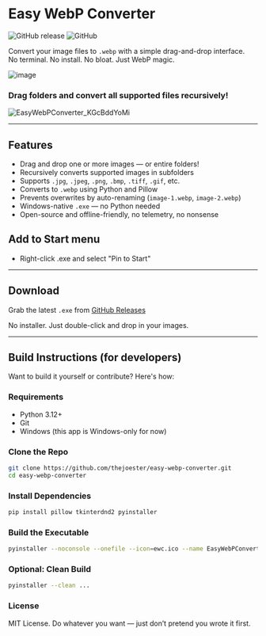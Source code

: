 # Easy WebP Converter

![GitHub release](https://img.shields.io/github/v/release/thejoester/easy-webp-converter?label=latest%20release)
![GitHub](https://img.shields.io/github/license/thejoester/easy-webp-converter)

Convert your image files to `.webp` with a simple drag-and-drop interface.  
No terminal. No install. No bloat. Just WebP magic.

![image](https://github.com/user-attachments/assets/e37e1087-5565-42a5-871e-d34efacf2834) 

### Drag folders and convert all supported files recursively! 
![EasyWebPConverter_KGcBddYoMi](https://github.com/user-attachments/assets/ce4c9dd2-e2ad-42f2-83fc-4b43a467492d)

---

##  Features

- Drag and drop one or more images  — or entire folders!
- Recursively converts supported images in subfolders
- Supports `.jpg`, `.jpeg`, `.png`, `.bmp`, `.tiff`, `.gif`, etc.
- Converts to `.webp` using Python and Pillow
- Prevents overwrites by auto-renaming (`image-1.webp`, `image-2.webp`)
- Windows-native `.exe` — no Python needed
- Open-source and offline-friendly, no telemetry, no nonsense

## Add to Start menu
- Right-click .exe and select "Pin to Start"

---

## Download

Grab the latest `.exe` from [GitHub Releases](https://github.com/thejoester/easy-webp-converter/releases/latest)

No installer. Just double-click and drop in your images.

---

## Build Instructions (for developers)

Want to build it yourself or contribute? Here's how:

### Requirements

- Python 3.12+
- Git
- Windows (this app is Windows-only for now)

### Clone the Repo

```bash
git clone https://github.com/thejoester/easy-webp-converter.git
cd easy-webp-converter
```
### Install Dependencies

```bash
pip install pillow tkinterdnd2 pyinstaller
```

### Build the Executable

```bash
pyinstaller --noconsole --onefile --icon=ewc.ico --name EasyWebPConverter --version-file=version.txt image_to_webp.pyw
```

### Optional: Clean Build

```bash
pyinstaller --clean ...
```

### License

MIT License.
Do whatever you want — just don’t pretend you wrote it first.
